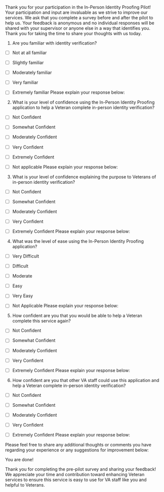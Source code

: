Thank you for your participation in the In-Person Identity Proofing Pilot! Your participation and input are invaluable as we strive to improve our services. We ask that you complete a survey before and after the pilot to help us. Your feedback is anonymous and no individual responses will be shared with your supervisor or anyone else in a way that identifies you. Thank you for taking the time to share your thoughts with us today. 

1. Are you familiar with identity verification? 
- [ ] Not at all familiar
-[ ] Slightly familiar
-[ ] Moderately familiar
-[ ] Very familiar
-[ ] Extremely familiar
Please explain your response below:





2. What is your level of confidence using the In-Person Identity Proofing application to help a Veteran complete in-person identity verification? 
-[ ] Not Confident
-[ ] Somewhat Confident
-[ ] Moderately Confident
-[ ] Very Confident
-[ ] Extremely Confident
-[ ] Not applicable
Please explain your response below:




3. What is your level of confidence explaining the purpose to Veterans of in-person identity verification?
-[ ] Not Confident
-[ ] Somewhat Confident
-[ ] Moderately Confident
-[ ] Very Confident
-[ ] Extremely Confident
Please explain your response below:





4. What was the level of ease using the In-Person Identity Proofing application?
-[ ] Very Difficult
-[ ] Difficult
-[ ] Moderate
-[ ] Easy
-[ ] Very Easy
-[ ] Not Applicable
Please explain your response below:





5. How confident are you that you would be able to help a Veteran complete this service again? 
-[ ] Not Confident
-[ ] Somewhat Confident
-[ ] Moderately Confident
-[ ] Very Confident
-[ ] Extremely Confident
Please explain your response below:




6. How confident are you that other VA staff could use this application and help a Veteran complete in-person identity verification?
-[ ] Not Confident
-[ ] Somewhat Confident
-[ ] Moderately Confident
-[ ] Very Confident
-[ ] Extremely Confident
Please explain your response below:





Please feel free to share any additional thoughts or comments you have regarding your experience or any suggestions for improvement below:





You are done!

Thank you for completing the pre-pilot survey and sharing your feedback! We appreciate your time and contribution toward enhancing  Veteran services  to ensure this service is easy to use for VA staff like you and helpful to Veterans. 


